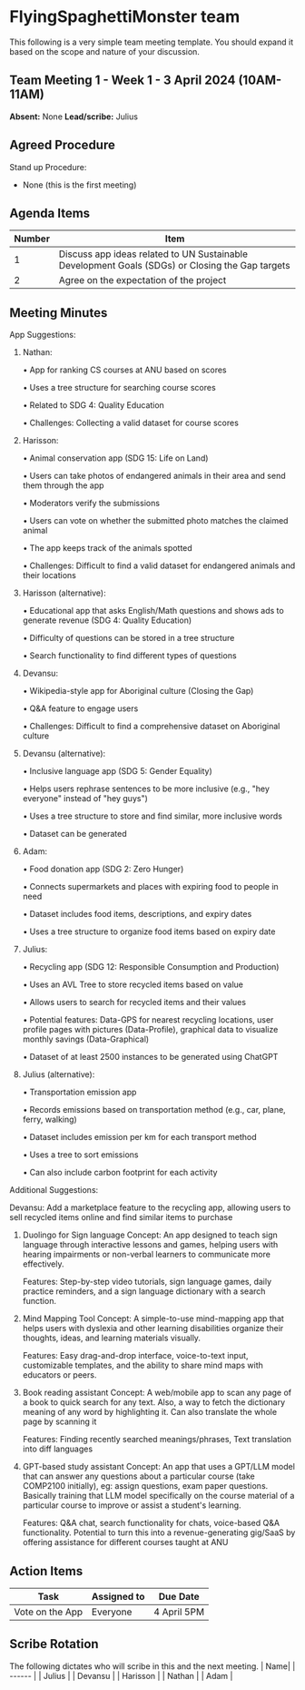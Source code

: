 # FlyingSpaghettiMonster team

This following is a very simple team meeting template. You should expand it based on the scope and nature of your discussion.

  

## Team Meeting 1 - Week 1 - 3 April 2024 (10AM-11AM)

**Absent:**
None
**Lead/scribe:**
Julius

## Agreed Procedure

Stand up Procedure:

- None (this is the first meeting)

  
  

## Agenda Items

| Number | Item |
| ------ | ------ |
|   1     |   Discuss app ideas related to UN Sustainable Development Goals (SDGs) or Closing the Gap targets     |
|     2   |   Agree on the expectation of the project     |



## Meeting Minutes

App Suggestions:


1. Nathan:

	• App for ranking CS courses at ANU based on scores

	• Uses a tree structure for searching course scores

	• Related to SDG 4: Quality Education

	• Challenges: Collecting a valid dataset for course scores

2. Harisson:

	• Animal conservation app (SDG 15: Life on Land)

	• Users can take photos of endangered animals in their area and send them through the app

	• Moderators verify the submissions

	• Users can vote on whether the submitted photo matches the claimed animal

	• The app keeps track of the animals spotted

	• Challenges: Difficult to find a valid dataset for endangered animals and their locations

3. Harisson (alternative):

	• Educational app that asks English/Math questions and shows ads to generate revenue (SDG 4: Quality Education)

	• Difficulty of questions can be stored in a tree structure

	• Search functionality to find different types of questions

4. Devansu:

	• Wikipedia-style app for Aboriginal culture (Closing the Gap)

	• Q&A feature to engage users

	• Challenges: Difficult to find a comprehensive dataset on Aboriginal culture

5. Devansu (alternative):

	• Inclusive language app (SDG 5: Gender Equality)

	• Helps users rephrase sentences to be more inclusive (e.g., "hey everyone" instead of "hey guys")

	• Uses a tree structure to store and find similar, more inclusive words

	• Dataset can be generated

6. Adam:

	• Food donation app (SDG 2: Zero Hunger)

	• Connects supermarkets and places with expiring food to people in need

	• Dataset includes food items, descriptions, and expiry dates

	• Uses a tree structure to organize food items based on expiry date

7. Julius:

	• Recycling app (SDG 12: Responsible Consumption and Production)

	• Uses an AVL Tree to store recycled items based on value

	• Allows users to search for recycled items and their values

	• Potential features: Data-GPS for nearest recycling locations, user profile pages with pictures (Data-Profile), graphical data to visualize monthly savings (Data-Graphical)

	• Dataset of at least 2500 instances to be generated using ChatGPT

8. Julius (alternative):

	• Transportation emission app

	• Records emissions based on transportation method (e.g., car, plane, ferry, walking)

	• Dataset includes emission per km for each transport method

	• Uses a tree to sort emissions

	• Can also include carbon footprint for each activity

Additional Suggestions:

Devansu: Add a marketplace feature to the recycling app, allowing users to sell recycled items online and find similar items to purchase
1. Duolingo for Sign language
	Concept: An app designed to teach sign language through interactive lessons and games, helping users with hearing impairments or non-verbal learners to communicate more effectively.

	Features: Step-by-step video tutorials, sign language games, daily practice reminders, and a sign language dictionary with a search function.

2. Mind Mapping Tool
	Concept: A simple-to-use mind-mapping app that helps users with dyslexia and other learning disabilities organize their thoughts, ideas, and learning materials visually.

	Features: Easy drag-and-drop interface, voice-to-text input, customizable templates, and the ability to share mind maps with educators or peers.

3. Book reading assistant
	Concept: A web/mobile app to scan any page of a book to quick search for any text. Also, a way to fetch the dictionary meaning of any word by highlighting it. Can also translate the whole page by scanning it
	
	Features: Finding recently searched meanings/phrases, Text translation into diff languages

4. GPT-based study assistant
	Concept: An app that uses a GPT/LLM model that can answer any questions about a particular course (take COMP2100 initially), eg: assign questions, exam paper questions. Basically training that LLM model specifically on the course material of a particular course to improve or assist a student's learning.

	Features: Q&A chat, search functionality for chats, voice-based Q&A functionality. Potential to turn this into a revenue-generating gig/SaaS by offering assistance for different courses taught at ANU


## Action Items

| Task | Assigned to | Due Date |
| ------ | ------ | ------ |
|   Vote on the App     |Everyone  |4 April 5PM|



  
  

## Scribe Rotation

The following dictates who will scribe in this and the next meeting.
| Name|
| ------ | 
|    Julius    | 
|    Devansu    |
|    Harisson    | 
|    Nathan    |
|    Adam    |
